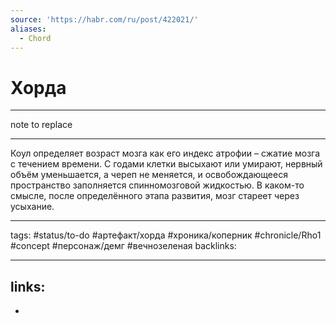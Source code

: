 ```yaml
---
source: 'https://habr.com/ru/post/422021/'
aliases:
  - Chord
---
```


# Хорда

--------------------------------------------------------------------------------

note to replace

--------------------------------------------------------------------------------

Коул определяет возраст мозга как его индекс атрофии – сжатие мозга с течением времени. С годами клетки высыхают или умирают, нервный объём уменьшается, а череп не меняется, и освобождающееся пространство заполняется спинномозговой жидкостью. В каком-то смысле, после определённого этапа развития, мозг стареет через усыхание.

--------------------------------------------------------------------------------

tags: #status/to-do #артефакт/хорда #хроника/коперник  #chronicle/Rho1 #concept #персонаж/демг #вечнозеленая  backlinks:

--------------------------------------------------------------------------------

## links:

-
